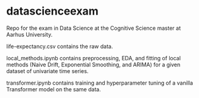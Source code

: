 # datascienceexam
Repo for the exam in Data Science at the Cognitive Science master at Aarhus University.

life-expectancy.csv contains the raw data.

local_methods.ipynb contains preprocessing, EDA, and fitting of local methods (Naive Drift, Exponential Smoothing, and ARIMA) for a given dataset of univariate time series. 

transformer.ipynb contains training and hyperparameter tuning of a vanilla Transformer model on the same data. 

